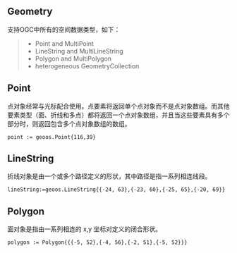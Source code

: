 ## Geometry
支持OGC中所有的空间数据类型，如下：

> * Point and MultiPoint
> * LineString and MultiLineString
> * Polygon and MultiPolygon
> * heterogeneous GeometryCollection

## Point
点对象经常与光标配合使用。点要素将返回单个点对象而不是点对象数组。而其他要素类型（面、折线和多点）都将返回一个点对象数组，并且当这些要素具有多个部分时，则返回包含多个点对象数组的数组。
```
point := geoos.Point{116,39}
```

## LineString
折线对象是由一个或多个路径定义的形状，其中路径是指一系列相连线段。
```
lineString:=geoos.LineString{{-24, 63},{-23, 60},{-25, 65},{-20, 69}}
```

## Polygon
面对象是指由一系列相连的 x,y 坐标对定义的闭合形状。
```
polygon := Polygon{{{-5, 52},{-4, 56},{-2, 51},{-5, 52}}}
```